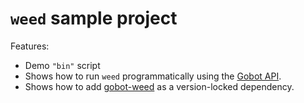 # `weed` sample project

Features:

- Demo `"bin"` script
- Shows how to run `weed` programmatically using the [Gobot API](https://github.com/benallfree/gobot/tree/v1.0.0-alpha.30/docs/readme.md).
- Shows how to add [gobot-weed](https://www.npmjs.com/package/gobot-weed) as a version-locked dependency.

